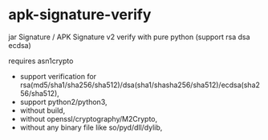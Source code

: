# apk-signature-verify

jar Signature / APK Signature v2 verify with pure python (support rsa dsa ecdsa)

requires asn1crypto

- support verification for rsa(md5/sha1/sha256/sha512)/dsa(sha1/shasha256/sha512)/ecdsa(sha256/sha512),
- support python2/python3,
- without build,
- without openssl/cryptography/M2Crypto,
- without any binary file like so/pyd/dll/dylib,